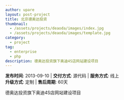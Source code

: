 ```yaml
---
author: upare
layout: post-project
title: 北京德奥达投资
thumbnail:
  - /assets/projects/deaoda/images/index.jpg
  - /assets/projects/deaoda/images/template.jpg
category:
  - project
tag:
  - enterprise
  - php
description: 德奥达投资旗下奥迪4S店网站建设项目
---
```

**发布时间**: 2013-09-10 | **交付方式**: 源代码 | **服务方式**: 线上  
**升级方式**: 定制 | **售后周期**: 60天

 德奥达投资旗下奥迪4S店网站建设项目